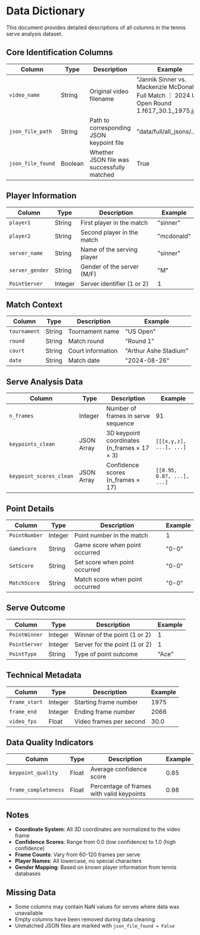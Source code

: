 # Data Dictionary

This document provides detailed descriptions of all columns in the tennis serve analysis dataset.

## Core Identification Columns

| Column | Type | Description | Example |
|--------|------|-------------|---------|
| `video_name` | String | Original video filename | "Jannik Sinner vs. Mackenzie McDonald Full Match ｜ 2024 US Open Round 1.f617_30.1_1975.jpg" |
| `json_file_path` | String | Path to corresponding JSON keypoint file | "data/full/all_jsons/..." |
| `json_file_found` | Boolean | Whether JSON file was successfully matched | True |

## Player Information

| Column | Type | Description | Example |
|--------|------|-------------|---------|
| `player1` | String | First player in the match | "sinner" |
| `player2` | String | Second player in the match | "mcdonald" |
| `server_name` | String | Name of the serving player | "sinner" |
| `server_gender` | String | Gender of the server (M/F) | "M" |
| `PointServer` | Integer | Server identifier (1 or 2) | 1 |

## Match Context

| Column | Type | Description | Example |
|--------|------|-------------|---------|
| `tournament` | String | Tournament name | "US Open" |
| `round` | String | Match round | "Round 1" |
| `court` | String | Court information | "Arthur Ashe Stadium" |
| `date` | String | Match date | "2024-08-26" |

## Serve Analysis Data

| Column | Type | Description | Example |
|--------|------|-------------|---------|
| `n_frames` | Integer | Number of frames in serve sequence | 91 |
| `keypoints_clean` | JSON Array | 3D keypoint coordinates (n_frames × 17 × 3) | `[[[x,y,z], ...], ...]` |
| `keypoint_scores_clean` | JSON Array | Confidence scores (n_frames × 17) | `[[0.95, 0.87, ...], ...]` |

## Point Details

| Column | Type | Description | Example |
|--------|------|-------------|---------|
| `PointNumber` | Integer | Point number in the match | 1 |
| `GameScore` | String | Game score when point occurred | "0-0" |
| `SetScore` | String | Set score when point occurred | "0-0" |
| `MatchScore` | String | Match score when point occurred | "0-0" |

## Serve Outcome

| Column | Type | Description | Example |
|--------|------|-------------|---------|
| `PointWinner` | Integer | Winner of the point (1 or 2) | 1 |
| `PointServer` | Integer | Server for the point (1 or 2) | 1 |
| `PointType` | String | Type of point outcome | "Ace" |

## Technical Metadata

| Column | Type | Description | Example |
|--------|------|-------------|---------|
| `frame_start` | Integer | Starting frame number | 1975 |
| `frame_end` | Integer | Ending frame number | 2066 |
| `video_fps` | Float | Video frames per second | 30.0 |

## Data Quality Indicators

| Column | Type | Description | Example |
|--------|------|-------------|---------|
| `keypoint_quality` | Float | Average confidence score | 0.85 |
| `frame_completeness` | Float | Percentage of frames with valid keypoints | 0.98 |

## Notes

- **Coordinate System**: All 3D coordinates are normalized to the video frame
- **Confidence Scores**: Range from 0.0 (low confidence) to 1.0 (high confidence)
- **Frame Counts**: Vary from 60-120 frames per serve
- **Player Names**: All lowercase, no special characters
- **Gender Mapping**: Based on known player information from tennis databases

## Missing Data

- Some columns may contain NaN values for serves where data was unavailable
- Empty columns have been removed during data cleaning
- Unmatched JSON files are marked with `json_file_found = False` 